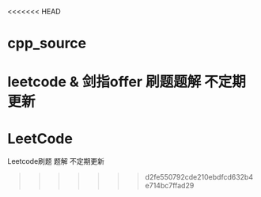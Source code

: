 <<<<<<< HEAD
# cpp_source
leetcode & 剑指offer 刷题题解 不定期更新
=======
# LeetCode
Leetcode刷题 题解 不定期更新
>>>>>>> d2fe550792cde210ebdfcd632b4e714bc7ffad29
